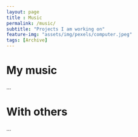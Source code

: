 ```yaml
--- 
layout: page
title : Music 
permalink: /music/
subtitle: "Projects I am working on" 
feature-img: "assets/img/pexels/computer.jpeg"
tags: [Archive]
---
```


# My music

...

# With others
...

